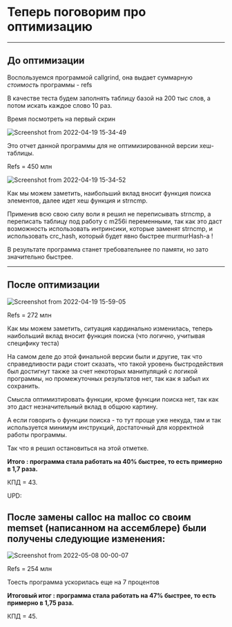 # Теперь поговорим про оптимизацию

---

## До оптимизации

Воспользуемся программой callgrind, она выдает суммарную *стоимость* программы - refs

В качестве теста будем заполнять таблицу базой на 200 тыс слов, а потом искать каждое слово 10 раз.

Время посмотреть на первый скрин

![Screenshot from 2022-04-19 15-34-49](https://user-images.githubusercontent.com/89395114/164006341-f610771e-f9e5-4d46-838f-a92b7395d9e7.png)

Это отчет данной программы для не оптимизированной версии хеш-таблицы.

Refs = 450 млн

![Screenshot from 2022-04-19 15-34-52](https://user-images.githubusercontent.com/89395114/164006524-bae902a4-f044-4efe-90bc-c78350e8b0ae.png)

Как мы можем заметить, наибольший вклад вносит функция поиска элементов, далее идет хеш функция и strncmp. 

Применив всю свою силу воли я решил не переписывать strncmp, а переписать таблицу под работу с m256i переменными, так как это даст возможность использовать интринсики, которые заменят strncmp, и использовать crc_hash, который будет явно быстрее murmurHash-а !

В результате программа станет требовательнее по памяти, но зато значительно быстрее.

---

## После оптимизации

![Screenshot from 2022-04-19 15-59-05](https://user-images.githubusercontent.com/89395114/164012038-3c702e59-1109-4b97-81ac-c9f645c52ed8.png)

Refs = 272 млн

Как мы можем заметить, ситуация кардинально изменилась, теперь наибольший вклад вносит функция поиска (что логично, учитывая специфику теста)

На самом деле до этой финальной версии были и другие, так что справедливости ради стоит сказать, что такой уровень быстродействия был достигнут также за счет некоторых манипуляций с логикой программы, но промежуточных результатов нет, так как я забыл их сохранить.

Смысла оптимизтировать функции, кроме функции поиска нет, так как это даст незначительный вклад в общюю картину.

А если говорить о функции поиска - то тут проще уже некуда, там и так используется минимум инструкций, достаточный для корректной работы программы.

Так что я решил остановиться на этой отметке. 

__Итого : программа стала работать на 40% быстрее, то есть примерно в 1,7 раза.__

КПД = 43. 

UPD:

## После замены calloc на malloc со своим memset (написанном на ассемблере) были получены следующие изменения:

![Screenshot from 2022-05-08 00-00-07](https://user-images.githubusercontent.com/89395114/167271689-520be381-33cd-45f3-b329-fcc117ad57c7.png)

Refs = 254 млн

Тоесть программа ускорилась еще на 7 процентов 

__Итоговый итог : программа стала работать на 47% быстрее, то есть примерно в 1,75 раза.__

КПД = 45. 
